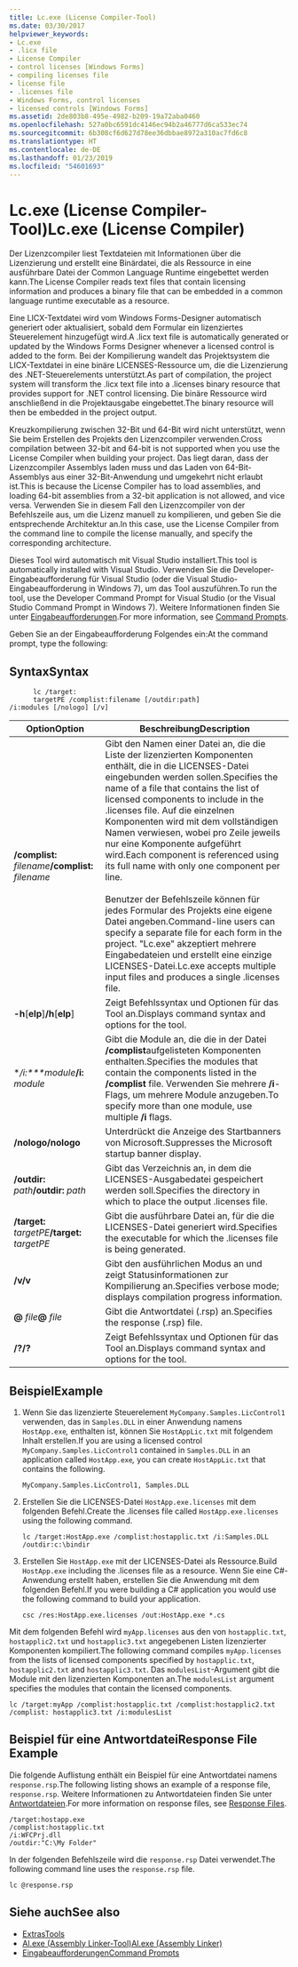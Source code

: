 ```yaml
---
title: Lc.exe (License Compiler-Tool)
ms.date: 03/30/2017
helpviewer_keywords:
- Lc.exe
- .licx file
- License Compiler
- control licenses [Windows Forms]
- compiling licenses file
- license file
- .licenses file
- Windows Forms, control licenses
- licensed controls [Windows Forms]
ms.assetid: 2de803b8-495e-4982-b209-19a72aba0460
ms.openlocfilehash: 527a0bc6591dc4146ec94b2a46777d6ca533ec74
ms.sourcegitcommit: 6b308cf6d627d78ee36dbbae8972a310ac7fd6c8
ms.translationtype: HT
ms.contentlocale: de-DE
ms.lasthandoff: 01/23/2019
ms.locfileid: "54601693"
---
```

# <a name="lcexe-license-compiler"></a><span data-ttu-id="42c03-102">Lc.exe (License Compiler-Tool)</span><span class="sxs-lookup"><span data-stu-id="42c03-102">Lc.exe (License Compiler)</span></span>
<span data-ttu-id="42c03-103">Der Lizenzcompiler liest Textdateien mit Informationen über die Lizenzierung und erstellt eine Binärdatei, die als Ressource in eine ausführbare Datei der Common Language Runtime eingebettet werden kann.</span><span class="sxs-lookup"><span data-stu-id="42c03-103">The License Compiler reads text files that contain licensing information and produces a binary file that can be embedded in a common language runtime executable as a resource.</span></span>  
  
 <span data-ttu-id="42c03-104">Eine LICX-Textdatei wird vom Windows Forms-Designer automatisch generiert oder aktualisiert, sobald dem Formular ein lizenziertes Steuerelement hinzugefügt wird.</span><span class="sxs-lookup"><span data-stu-id="42c03-104">A .licx text file is automatically generated or updated by the Windows Forms Designer whenever a licensed control is added to the form.</span></span> <span data-ttu-id="42c03-105">Bei der Kompilierung wandelt das Projektsystem die LICX-Textdatei in eine binäre LICENSES-Ressource um, die die Lizenzierung des .NET-Steuerelements unterstützt.</span><span class="sxs-lookup"><span data-stu-id="42c03-105">As part of compilation, the project system will transform the .licx text file into a .licenses binary resource that provides support for .NET control licensing.</span></span> <span data-ttu-id="42c03-106">Die binäre Ressource wird anschließend in die Projektausgabe eingebettet.</span><span class="sxs-lookup"><span data-stu-id="42c03-106">The binary resource will then be embedded in the project output.</span></span>  
  
 <span data-ttu-id="42c03-107">Kreuzkompilierung zwischen 32-Bit und 64-Bit wird nicht unterstützt, wenn Sie beim Erstellen des Projekts den Lizenzcompiler verwenden.</span><span class="sxs-lookup"><span data-stu-id="42c03-107">Cross compilation between 32-bit and 64-bit is not supported when you use the License Compiler when building your project.</span></span> <span data-ttu-id="42c03-108">Das liegt daran, dass der Lizenzcompiler Assemblys laden muss und das Laden von 64-Bit-Assemblys aus einer 32-Bit-Anwendung und umgekehrt nicht erlaubt ist.</span><span class="sxs-lookup"><span data-stu-id="42c03-108">This is because the License Compiler has to load assemblies, and loading 64-bit assemblies from a 32-bit application is not allowed, and vice versa.</span></span> <span data-ttu-id="42c03-109">Verwenden Sie in diesem Fall den Lizenzcompiler von der Befehlszeile aus, um die Lizenz manuell zu kompilieren, und geben Sie die entsprechende Architektur an.</span><span class="sxs-lookup"><span data-stu-id="42c03-109">In this case, use the License Compiler from the command line to compile the license manually, and specify the corresponding architecture.</span></span>  
  
 <span data-ttu-id="42c03-110">Dieses Tool wird automatisch mit Visual Studio installiert.</span><span class="sxs-lookup"><span data-stu-id="42c03-110">This tool is automatically installed with Visual Studio.</span></span> <span data-ttu-id="42c03-111">Verwenden Sie die Developer-Eingabeaufforderung für Visual Studio (oder die Visual Studio-Eingabeaufforderung in Windows 7), um das Tool auszuführen.</span><span class="sxs-lookup"><span data-stu-id="42c03-111">To run the tool, use the Developer Command Prompt for Visual Studio (or the Visual Studio Command Prompt in Windows 7).</span></span> <span data-ttu-id="42c03-112">Weitere Informationen finden Sie unter [Eingabeaufforderungen](../../../docs/framework/tools/developer-command-prompt-for-vs.md).</span><span class="sxs-lookup"><span data-stu-id="42c03-112">For more information, see [Command Prompts](../../../docs/framework/tools/developer-command-prompt-for-vs.md).</span></span>  
  
 <span data-ttu-id="42c03-113">Geben Sie an der Eingabeaufforderung Folgendes ein:</span><span class="sxs-lookup"><span data-stu-id="42c03-113">At the command prompt, type the following:</span></span>  
  
## <a name="syntax"></a><span data-ttu-id="42c03-114">Syntax</span><span class="sxs-lookup"><span data-stu-id="42c03-114">Syntax</span></span>  
  
```  
      lc /target:  
      targetPE /complist:filename [/outdir:path]  
/i:modules [/nologo] [/v]  
```  
  
|<span data-ttu-id="42c03-115">Option</span><span class="sxs-lookup"><span data-stu-id="42c03-115">Option</span></span>|<span data-ttu-id="42c03-116">Beschreibung</span><span class="sxs-lookup"><span data-stu-id="42c03-116">Description</span></span>|  
|------------|-----------------|  
|<span data-ttu-id="42c03-117">**/complist:** *filename*</span><span class="sxs-lookup"><span data-stu-id="42c03-117">**/complist:** *filename*</span></span>|<span data-ttu-id="42c03-118">Gibt den Namen einer Datei an, die die Liste der lizenzierten Komponenten enthält, die in die LICENSES-Datei eingebunden werden sollen.</span><span class="sxs-lookup"><span data-stu-id="42c03-118">Specifies the name of a file that contains the list of licensed components to include in the .licenses file.</span></span> <span data-ttu-id="42c03-119">Auf die einzelnen Komponenten wird mit dem vollständigen Namen verwiesen, wobei pro Zeile jeweils nur eine Komponente aufgeführt wird.</span><span class="sxs-lookup"><span data-stu-id="42c03-119">Each component is referenced using its full name with only one component per line.</span></span><br /><br /> <span data-ttu-id="42c03-120">Benutzer der Befehlszeile können für jedes Formular des Projekts eine eigene Datei angeben.</span><span class="sxs-lookup"><span data-stu-id="42c03-120">Command-line users can specify a separate file for each form in the project.</span></span> <span data-ttu-id="42c03-121">"Lc.exe" akzeptiert mehrere Eingabedateien und erstellt eine einzige LICENSES-Datei.</span><span class="sxs-lookup"><span data-stu-id="42c03-121">Lc.exe accepts multiple input files and produces a single .licenses file.</span></span>|  
|<span data-ttu-id="42c03-122">**-h**[**elp**]</span><span class="sxs-lookup"><span data-stu-id="42c03-122">**/h**[**elp**]</span></span>|<span data-ttu-id="42c03-123">Zeigt Befehlssyntax und Optionen für das Tool an.</span><span class="sxs-lookup"><span data-stu-id="42c03-123">Displays command syntax and options for the tool.</span></span>|  
|<span data-ttu-id="42c03-124">\**/i:\*\*\*module*</span><span class="sxs-lookup"><span data-stu-id="42c03-124">**/i:** *module*</span></span>|<span data-ttu-id="42c03-125">Gibt die Module an, die die in der Datei **/complist**aufgelisteten Komponenten enthalten.</span><span class="sxs-lookup"><span data-stu-id="42c03-125">Specifies the modules that contain the components listed in the **/complist** file.</span></span> <span data-ttu-id="42c03-126">Verwenden Sie mehrere **/i**-Flags, um mehrere Module anzugeben.</span><span class="sxs-lookup"><span data-stu-id="42c03-126">To specify more than one module, use multiple **/i** flags.</span></span>|  
|<span data-ttu-id="42c03-127">**/nologo**</span><span class="sxs-lookup"><span data-stu-id="42c03-127">**/nologo**</span></span>|<span data-ttu-id="42c03-128">Unterdrückt die Anzeige des Startbanners von Microsoft.</span><span class="sxs-lookup"><span data-stu-id="42c03-128">Suppresses the Microsoft startup banner display.</span></span>|  
|<span data-ttu-id="42c03-129">**/outdir:** *path*</span><span class="sxs-lookup"><span data-stu-id="42c03-129">**/outdir:** *path*</span></span>|<span data-ttu-id="42c03-130">Gibt das Verzeichnis an, in dem die LICENSES-Ausgabedatei gespeichert werden soll.</span><span class="sxs-lookup"><span data-stu-id="42c03-130">Specifies the directory in which to place the output .licenses file.</span></span>|  
|<span data-ttu-id="42c03-131">**/target:** *targetPE*</span><span class="sxs-lookup"><span data-stu-id="42c03-131">**/target:** *targetPE*</span></span>|<span data-ttu-id="42c03-132">Gibt die ausführbare Datei an, für die die LICENSES-Datei generiert wird.</span><span class="sxs-lookup"><span data-stu-id="42c03-132">Specifies the executable for which the .licenses file is being generated.</span></span>|  
|<span data-ttu-id="42c03-133">**/v**</span><span class="sxs-lookup"><span data-stu-id="42c03-133">**/v**</span></span>|<span data-ttu-id="42c03-134">Gibt den ausführlichen Modus an und zeigt Statusinformationen zur Kompilierung an.</span><span class="sxs-lookup"><span data-stu-id="42c03-134">Specifies verbose mode; displays compilation progress information.</span></span>|  
|<span data-ttu-id="42c03-135">**@** *file*</span><span class="sxs-lookup"><span data-stu-id="42c03-135">**@** *file*</span></span>|<span data-ttu-id="42c03-136">Gibt die Antwortdatei (.rsp) an.</span><span class="sxs-lookup"><span data-stu-id="42c03-136">Specifies the response (.rsp) file.</span></span>|  
|<span data-ttu-id="42c03-137">**/?**</span><span class="sxs-lookup"><span data-stu-id="42c03-137">**/?**</span></span>|<span data-ttu-id="42c03-138">Zeigt Befehlssyntax und Optionen für das Tool an.</span><span class="sxs-lookup"><span data-stu-id="42c03-138">Displays command syntax and options for the tool.</span></span>|  
  
## <a name="example"></a><span data-ttu-id="42c03-139">Beispiel</span><span class="sxs-lookup"><span data-stu-id="42c03-139">Example</span></span>  
  
1.  <span data-ttu-id="42c03-140">Wenn Sie das lizenzierte Steuerelement `MyCompany.Samples.LicControl1` verwenden, das in `Samples.DLL` in einer Anwendung namens `HostApp.exe`*,* enthalten ist, können Sie `HostAppLic.txt` mit folgendem Inhalt erstellen.</span><span class="sxs-lookup"><span data-stu-id="42c03-140">If you are using a licensed control `MyCompany.Samples.LicControl1` contained in `Samples.DLL` in an application called `HostApp.exe`*,* you can create `HostAppLic.txt` that contains the following.</span></span>  
  
    ```  
    MyCompany.Samples.LicControl1, Samples.DLL  
    ```  
  
2.  <span data-ttu-id="42c03-141">Erstellen Sie die LICENSES-Datei `HostApp.exe.licenses` mit dem folgenden Befehl.</span><span class="sxs-lookup"><span data-stu-id="42c03-141">Create the .licenses file called `HostApp.exe.licenses` using the following command.</span></span>  
  
    ```  
    lc /target:HostApp.exe /complist:hostapplic.txt /i:Samples.DLL /outdir:c:\bindir  
    ```  
  
3.  <span data-ttu-id="42c03-142">Erstellen Sie `HostApp.exe` mit der LICENSES-Datei als Ressource.</span><span class="sxs-lookup"><span data-stu-id="42c03-142">Build `HostApp.exe` including the .licenses file as a resource.</span></span> <span data-ttu-id="42c03-143">Wenn Sie eine C#-Anwendung erstellt haben, erstellen Sie die Anwendung mit dem folgenden Befehl.</span><span class="sxs-lookup"><span data-stu-id="42c03-143">If you were building a C# application you would use the following command to build your application.</span></span>  
  
    ```  
    csc /res:HostApp.exe.licenses /out:HostApp.exe *.cs  
    ```  
  
 <span data-ttu-id="42c03-144">Mit dem folgenden Befehl wird `myApp.licenses` aus den von `hostapplic.txt`, `hostapplic2.txt` und `hostapplic3.txt` angegebenen Listen lizenzierter Komponenten kompiliert.</span><span class="sxs-lookup"><span data-stu-id="42c03-144">The following command compiles `myApp.licenses` from the lists of licensed components specified by `hostapplic.txt`, `hostapplic2.txt` and `hostapplic3.txt`.</span></span> <span data-ttu-id="42c03-145">Das `modulesList`-Argument gibt die Module mit den lizenzierten Komponenten an.</span><span class="sxs-lookup"><span data-stu-id="42c03-145">The `modulesList` argument specifies the modules that contain the licensed components.</span></span>  
  
```  
lc /target:myApp /complist:hostapplic.txt /complist:hostapplic2.txt /complist: hostapplic3.txt /i:modulesList  
```  
  
## <a name="response-file-example"></a><span data-ttu-id="42c03-146">Beispiel für eine Antwortdatei</span><span class="sxs-lookup"><span data-stu-id="42c03-146">Response File Example</span></span>  
 <span data-ttu-id="42c03-147">Die folgende Auflistung enthält ein Beispiel für eine Antwortdatei namens `response.rsp`.</span><span class="sxs-lookup"><span data-stu-id="42c03-147">The following listing shows an example of a response file, `response.rsp`.</span></span> <span data-ttu-id="42c03-148">Weitere Informationen zu Antwortdateien finden Sie unter [Antwortdateien](/visualstudio/msbuild/msbuild-response-files).</span><span class="sxs-lookup"><span data-stu-id="42c03-148">For more information on response files, see [Response Files](/visualstudio/msbuild/msbuild-response-files).</span></span>  
  
```  
/target:hostapp.exe  
/complist:hostapplic.txt   
/i:WFCPrj.dll   
/outdir:"C:\My Folder"  
```  
  
 <span data-ttu-id="42c03-149">In der folgenden Befehlszeile wird die `response.rsp` Datei verwendet.</span><span class="sxs-lookup"><span data-stu-id="42c03-149">The following command line uses the `response.rsp` file.</span></span>  
  
```  
lc @response.rsp  
```  
  
## <a name="see-also"></a><span data-ttu-id="42c03-150">Siehe auch</span><span class="sxs-lookup"><span data-stu-id="42c03-150">See also</span></span>
- [<span data-ttu-id="42c03-151">Extras</span><span class="sxs-lookup"><span data-stu-id="42c03-151">Tools</span></span>](../../../docs/framework/tools/index.md)
- [<span data-ttu-id="42c03-152">Al.exe (Assembly Linker-Tool)</span><span class="sxs-lookup"><span data-stu-id="42c03-152">Al.exe (Assembly Linker)</span></span>](../../../docs/framework/tools/al-exe-assembly-linker.md)
- [<span data-ttu-id="42c03-153">Eingabeaufforderungen</span><span class="sxs-lookup"><span data-stu-id="42c03-153">Command Prompts</span></span>](../../../docs/framework/tools/developer-command-prompt-for-vs.md)
